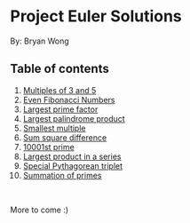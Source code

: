 # Project Euler Solutions
By: Bryan Wong

## Table of contents
1. [Multiples of 3 and 5](https://github.com/BryanWZC/Project-Euler-Problems/blob/master/problem%20001.js)
2. [Even Fibonacci Numbers](https://github.com/BryanWZC/Project-Euler-Problems/blob/master/problem%20002.js)
3. [Largest prime factor](https://github.com/BryanWZC/Project-Euler-Problems/blob/master/problem%20003.js)
4. [Largest palindrome product](https://github.com/BryanWZC/Project-Euler-Problems/blob/master/problem%20004.js)
5. [Smallest multiple](https://github.com/BryanWZC/Project-Euler-Problems/blob/master/problem%20005.js)
6. [Sum square difference](https://github.com/BryanWZC/Project-Euler-Problems/blob/master/problem%20006.js)
7. [10001st prime](https://github.com/BryanWZC/Project-Euler-Problems/blob/master/problem%20007.js)
8. [Largest product in a series](https://github.com/BryanWZC/Project-Euler-Problems/blob/master/problem%20008.js)
9. [Special Pythagorean triplet](https://github.com/BryanWZC/Project-Euler-Problems/blob/master/problem%20009.js)
10. [Summation of primes](https://github.com/BryanWZC/Project-Euler-Problems/blob/master/problem%20010.js)

&nbsp;

More to come :)
